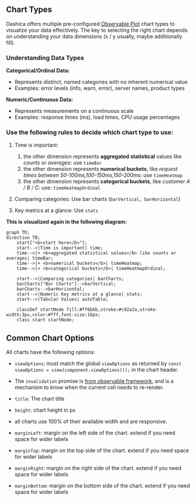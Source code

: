 ## Chart Types

Dashica offers multiple pre-configured [Observable Plot](https://observablehq.com/plot/getting-started) chart types to
visualize your data effectively. The key to selecting the right chart depends on understanding your data dimensions (x /
y usually, maybe additionally fill).

### Understanding Data Types

**Categorical/Ordinal Data:**

- Represents distinct, named categories with no inherent numerical value
- Examples: error levels (info, warn, error), server names, product types

**Numeric/Continuous Data:**

- Represents measurements on a continuous scale
- Examples: response times (ms), load times, CPU usage percentages

### Use the following rules to decide which chart type to use:

1. Time is important:
    1. the other dimension represents **aggregated statistical** values like *counts* or *averages*: use `timeBar`
    2. the other dimension represents **numerical buckets**, like *request times between 50-100ms,100-150ms,150-200ms*:
       use `timeHeatmap`
    3. the other dimension represents **categorical buckets**, like *customer A / B / C*: use: `timeHeatmapOrdinal`

2. Comparing categories: Use bar charts (`barVertical, barHorizontal`)

3. Key metrics at a glance: Use `stats`

**This is visualized again in the following diagram:**

```mermaid
graph TD;
direction TB;
    start["<b>start here</b>"];
    start-->|Time is important| time;
    time-->|+ <b>aggregated statistical values</b> like counts or averages| timeBar;
    time-->|+ <b>numerical buckets</b>| timeHeatmap;
    time-->|+ <b>categorical buckets</b>| timeHeatmapOrdinal;
    
    start-->|Comparing categories| barCharts;
    barCharts["Bar Charts"]-->barVertical;
    barCharts-->barHorizontal;
    start-->|Numeric Key metrics at a glance| stats;
    start-->|Tabular Values| autoTable;
    
    classDef startNode fill:#ff6b6b,stroke:#c92a2a,stroke-width:3px,color:#fff,font-size:16px;
    class start startNode;
```


## Common Chart Options

All charts have the following options:

- `viewOptions`: must match the global `viewOptions` as returned by `const viewOptions = view(component.viewOptions());`
  in the chart header.
- The `invalidation` promise is [from observable framework](https://observablehq.com/framework/reactivity#invalidation), and is a mechanism to know when the current cell needs to re-render.

- `title`: The chart title
- `height`: chart height in px
- all charts use 100% of their available width and are responsive.
- `marginLeft`: margin on the left side of the chart. extend if you need space for wider labels
- `marginTop`: margin on the top side of the chart. extend if you need space for wider labels
- `marginRight`: margin on the right side of the chart. extend if you need space for wider labels
- `marginBottom`: margin on the bottom side of the chart. extend if you need space for wider labels

